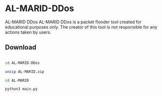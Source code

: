 # AL-MARID-DDos
AL-MARID DDos  AL-MARID DDos is a packet flooder tool created for educational purposes only. The creator of this tool is not responsible for any actions taken by users.

## Download

```bash

```
```bash
cd AL-MARID-DDos
```
```bash
unzip AL-MARID.zip
```
```bash
cd AL-MARID
```
```bash
python3 main.py
```
